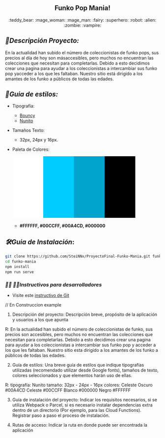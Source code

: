 <p align="center">
    <h2 align="center">Funko Pop Mania!</h2>
    <p align="center"> :teddy_bear: :mage_woman: :mage_man: :fairy: :superhero: :robot: :alien: :zombie: :vampire:</p>
</p>

## _:scroll:Descripción Proyecto:_

En la actualidad han subido el número de coleccionistas de funko pops, sus precios al día de hoy son másaccesibles, pero muchos no encuentran las colecciones que necesitan para completarlas. 
Debido a esto decidimos crear una pagina para ayudar a los coleccionistas a intercambiar sus funko pop yacceder a los que les faltaban.
Nuestro sitio está dirigido a los amantes de los funko a públicos de todas las edades.

## _:art:Guia de estilos:_
- Tipografía: 
    - [Bouncy](https://www.dafont.com/es/bouncy-2.font)
    - [Nunito](https://fonts.google.com/specimen/Nunito?query=nunito)
- Tamaños Texto:
    - 32px, 24px y 16px.
- Paleta de Colores:

    ![ImagenPaletaColores](./docs/img/colorscheme.png) 
    - **#FFFFFF, #00CCFF, #00A4CD, #000000**

## _:hammer_and_wrench:Guia de Instalación_:

```bash
git clone https://github.com/SteiNNx/ProyectoFinal-Funko-Mania.git funko-mania
cd funko-mania
npm install
npm run serve
```

### _:man_technologist: :woman_technologist:Instructivos para desarrolladores_
- Visite este [instructivo de Git](docs/git-commands.md)


// En Construccion example

1. Descripción del proyecto: Descripción breve, propósito de la aplicación y usuarios a los que
apunta

R: En la actualidad han subido el número de coleccionistas de funko, sus precios son accesibles, pero muchos no encuentran las colecciones que necesitan para completarlas. Debido a esto decidimos crear una pagina para ayudar a los coleccionistas a intercambiar sus funko pop y acceder a los que les faltaban.  Nuestro sitio esta dirigido a los amantes de los funko a públicos de todas las edades.

2. Guía de estilos: Una breve guía de estilos que indique tipografías utilizadas (recomendado
utilizar desde Google fonts), tamaños de texto, colores seleccionados y que elementos harán
uso de ellas.

R:  tipografía: Nunito
    tamaño: 32px - 24px - 16px
    colores: Celeste Oscuro #00A4CD
             Celeste #00CCFF
             Blanco #000000
             Negro #FFFFFF

3. Guía de instalación del proyecto: Indicar los requisitos necesarios, si se utiliza Webpack o
Parcel, si es necesario instalar dependencias extra dentro de un directorio (Por ejemplo, para las
Cloud Functions). Registrar paso a paso el proceso de instalación.

4. Rutas de acceso: Indicar la ruta en donde puede ser encontrada la aplicación

